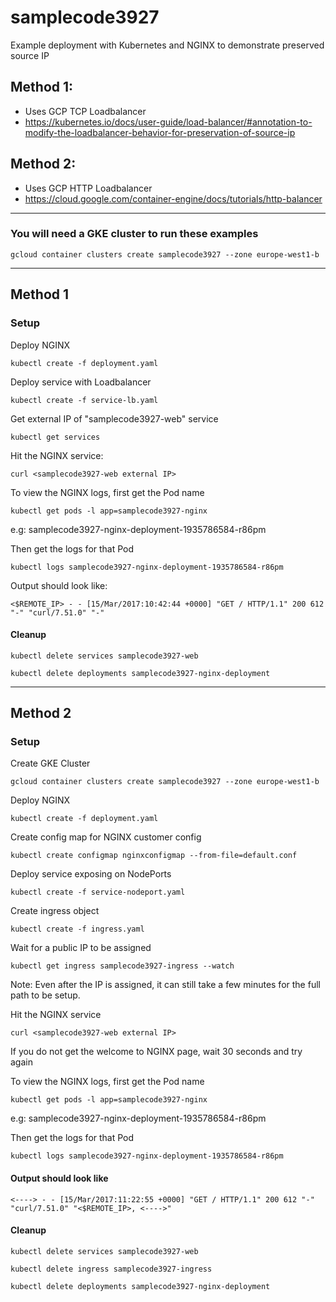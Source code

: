 # samplecode3927
Example deployment with Kubernetes and NGINX to demonstrate preserved source IP

## Method 1:
  * Uses GCP TCP Loadbalancer
  * https://kubernetes.io/docs/user-guide/load-balancer/#annotation-to-modify-the-loadbalancer-behavior-for-preservation-of-source-ip


## Method 2:
  * Uses GCP HTTP Loadbalancer
  * https://cloud.google.com/container-engine/docs/tutorials/http-balancer

---

### You will need a GKE cluster to run these examples

```
gcloud container clusters create samplecode3927 --zone europe-west1-b
```

---

## Method 1

### Setup

Deploy NGINX

```
kubectl create -f deployment.yaml
```

Deploy service with Loadbalancer

```
kubectl create -f service-lb.yaml
```

Get external IP of "samplecode3927-web" service

```
kubectl get services
```

Hit the NGINX service:

```
curl <samplecode3927-web external IP>
```

To view the NGINX logs, first get the Pod name

```
kubectl get pods -l app=samplecode3927-nginx
```

e.g: samplecode3927-nginx-deployment-1935786584-r86pm

Then get the logs for that Pod

```
kubectl logs samplecode3927-nginx-deployment-1935786584-r86pm
```

Output should look like:

```
<$REMOTE_IP> - - [15/Mar/2017:10:42:44 +0000] "GET / HTTP/1.1" 200 612 "-" "curl/7.51.0" "-"
```

#### Cleanup

```
kubectl delete services samplecode3927-web
```
```
kubectl delete deployments samplecode3927-nginx-deployment
```

---

## Method 2

### Setup

Create GKE Cluster

```
gcloud container clusters create samplecode3927 --zone europe-west1-b
```

Deploy NGINX

```
kubectl create -f deployment.yaml
```

Create config map for NGINX customer config

```
kubectl create configmap nginxconfigmap --from-file=default.conf
```

Deploy service exposing on NodePorts

```
kubectl create -f service-nodeport.yaml
```

Create ingress object

```
kubectl create -f ingress.yaml
```

Wait for a public IP to be assigned

```
kubectl get ingress samplecode3927-ingress --watch
```

Note: Even after the IP is assigned, it can still take a few minutes for the full path to be setup.


Hit the NGINX service

```
curl <samplecode3927-web external IP>
```

If you do not get the welcome to NGINX page, wait 30 seconds and try again


To view the NGINX logs, first get the Pod name

```
kubectl get pods -l app=samplecode3927-nginx
```

e.g: samplecode3927-nginx-deployment-1935786584-r86pm

Then get the logs for that Pod

```
kubectl logs samplecode3927-nginx-deployment-1935786584-r86pm
```

#### Output should look like

```
<----> - - [15/Mar/2017:11:22:55 +0000] "GET / HTTP/1.1" 200 612 "-" "curl/7.51.0" "<$REMOTE_IP>, <---->"
```

#### Cleanup

```
kubectl delete services samplecode3927-web
```

```
kubectl delete ingress samplecode3927-ingress
```

```
kubectl delete deployments samplecode3927-nginx-deployment
```
